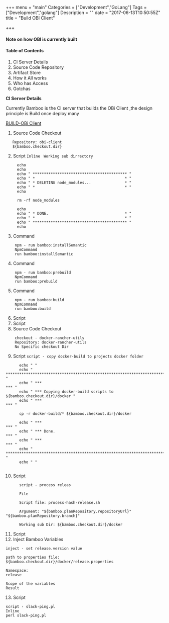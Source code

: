 +++
menu = "main"
Categories = ["Development","GoLang"]
Tags = ["Development","golang"]
Description = ""
date = "2017-06-13T10:50:55Z"
title = "Build OBI Client"

+++
#### **Note on how OBI is currently built**
#### **Table of Contents**
 1. CI Server Details
 2. Source Code Repository
 3. Artifact Store
 4. How it All works
 5. Who has Access
 6. Gotchas

 **CI Server Details**

 Currently Bamboo is the CI server that builds the OBi Client ,the design principle is Build once deploy many

 [BUILD-OBi Client](https://bamboo.iag.com.au/bamboo1/build/admin/edit/editBuildTasks.action?buildKey=COPPEROBI-BUILDOBICLIENT-JOB1)

 1. Source Code Checkout
 ```checkout - obi-client
    Repository: obi-client
    ${bamboo.checkout.dir}
 ```
 2. Script  ```Inline ``` ```Working sub dirrectory```

 ```
      echo
      echo
      echo " ****************************************** "
      echo " *                                        * "
      echo " * DELETING node_modules...               * "
      echo " *                                        * "
      echo

      rm -rf node_modules

      echo
      echo " * DONE.                                  * "
      echo " *                                        * "
      echo " ****************************************** "
      echo

```

 3. Command

 ```
     npm - run bamboo:installSemantic
     NpmCommand
     run bamboo:installSemantic

 ```

 4. Command

 ```
     npm - run bamboo:prebuild
     NpmCommand
     run bamboo:prebuild

 ```

 5. Command

 ```
     npm - run bamboo:build
     NpmCommand
     run bamboo:build

 ```
 6. Script
 7. Script
 8. Source Code Checkout

 ```
     checkout - docker-rancher-utils
     Repository: docker-rancher-utils
     No Specific checkout Dir
 ```

 9. Script
 ```script - copy docker-build to projects docker folder```

```
      echo " "
      echo " ************************************************************************ "
      echo " ***                                                                  *** "
      echo " *** Copying docker-build scripts to ${bamboo.checkout.dir}/docker "
      echo " ***                                                                  *** "

      cp -r docker-build/* ${bamboo.checkout.dir}/docker

      echo " ***                                                                  *** "
      echo " *** Done.                                                            *** "
      echo " ***                                                                  *** "
      echo " ************************************************************************ "
      echo " "


```

 10. Script

```
      script - process releas

      File

      Script file: process-hash-release.sh

      Argument: "${bamboo.planRepository.repositoryUrl}" "${bamboo.planRepository.branch}"

      Working sub Dir: ${bamboo.checkout.dir}/docker

```

 11. Script
 12. Inject Bamboo Variables

```
inject - set release.version value

path to properties file:
${bamboo.checkout.dir}/docker/release.properties

Namespace:
release

Scope of the variables
Result

```

 13. Script

 ```
script - slack-ping.pl
Inline
perl slack-ping.pl

 ```
